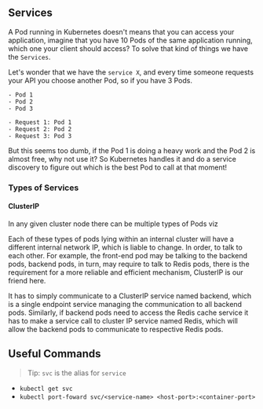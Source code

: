 ## Services

A Pod running in Kubernetes doesn't means that you can access your application, imagine that you have 10 Pods of the same application running, which one your client should access? To solve that kind of things we have the `Services`.

Let's wonder that we have the `service X`, and every time someone requests your API you choose another Pod, so if you have 3 Pods.

```
- Pod 1
- Pod 2
- Pod 3

- Request 1: Pod 1
- Request 2: Pod 2
- Request 3: Pod 3
```

But this seems too dumb, if the Pod 1 is doing a heavy work and the Pod 2 is almost free, why not use it?
So Kubernetes handles it and do a service discovery to figure out which is the best Pod to call at that moment!

### Types of Services

#### ClusterIP
In any given cluster node there can be multiple types of Pods viz

Each of these types of pods lying within an internal cluster will have a different internal network IP, which is liable to change. In order, to talk to each other. For example, the front-end pod may be talking to the backend pods, backend pods, in turn, may require to talk to Redis pods, there is the requirement for a more reliable and efficient mechanism, ClusterIP is our friend here.

It has to simply communicate to a ClusterIP service named backend, which is a single endpoint service managing the communication to all backend pods. Similarly, if backend pods need to access the Redis cache service it has to make a service call to cluster IP service named Redis, which will allow the backend pods to communicate to respective Redis pods.



## Useful Commands

> Tip: `svc` is the alias for `service`

- `kubectl get svc`
- `kubectl port-foward svc/<service-name> <host-port>:<container-port>`

